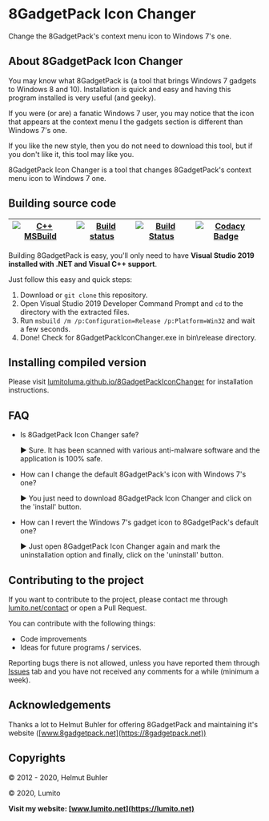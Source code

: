 # 8GadgetPack Icon Changer
Change the 8GadgetPack's context menu icon to Windows 7's one.

## About 8GadgetPack Icon Changer
You may know what 8GadgetPack is (a tool that brings Windows 7 gadgets to Windows 8 and 10). Installation is quick and easy and having this program installed is very useful (and geeky).

If you were (or are) a fanatic Windows 7 user, you may notice that the icon that appears at the context menu I the gadgets section is different than Windows 7's one.

If you like the new style, then you do not need to download this tool, but if you don't like it, this tool may like you.

8GadgetPack Icon Changer is a tool that changes 8GadgetPack's context menu icon to Windows 7 one.

## Building source code
| [![C++ MSBuild](https://github.com/LumitoLuma/8GadgetPackIconChanger/workflows/C++%20MSBuild/badge.svg)](https://github.com/LumitoLuma/8GadgetPackIconChanger/actions?query=workflow%3A"C%2B%2B+MSBuild") | [![Build status](https://ci.appveyor.com/api/projects/status/1f0lywkbg8m8m5pt?svg=true)](https://ci.appveyor.com/project/LumitoLuma/8GadgetPackIconChanger) | [![Build Status](https://dev.azure.com/LumitoLuma/GitHub/_apis/build/status/LumitoLuma.8GadgetPackIconChanger?branchName=master)](https://dev.azure.com/LumitoLuma/GitHub/_build/latest?definitionId=7&branchName=master) | [![Codacy Badge](https://app.codacy.com/project/badge/Grade/0c98824bd9594fc3a302299a218fc14a)](https://www.codacy.com/manual/LumitoLuma/8GadgetPackIconChanger?utm_source=github.com&amp;utm_medium=referral&amp;utm_content=LumitoLuma/8GadgetPackIconChanger&amp;utm_campaign=Badge_Grade) |
| :----------------------------------------------------------: | :----------------------------------------------------------: | :----------------------------------------------------------: | :----------------------------------------------------------: |
Building 8GadgetPack is easy, you'll only need to have **Visual Studio 2019 installed with .NET and Visual C++ support**.

Just follow this easy and quick steps:

1.  Download or `git clone` this repository.
2.  Open Visual Studio 2019 Developer Command Prompt and `cd` to the directory with the extracted files.
3.  Run `msbuild /m /p:Configuration=Release /p:Platform=Win32` and wait a few seconds.
4.  Done! Check for 8GadgetPackIconChanger.exe in bin\release directory.

## Installing compiled version
Please visit [lumitoluma.github.io/8GadgetPackIconChanger](https://lumitoluma.github.io/8GadgetPackIconChanger) for installation instructions.

## FAQ

-   Is 8GadgetPack Icon Changer safe?

    ► Sure. It has been scanned with various anti-malware software and the application is 100% safe.

-   How can I change the default 8GadgetPack's icon with Windows 7's one?

    ►  You just need to download 8GadgetPack Icon Changer and click on the 'install' button.

-   How can I revert the Windows 7's gadget icon to 8GadgetPack's default one?

    ► Just open 8GadgetPack Icon Changer again and mark the uninstallation option and finally, click on the 'uninstall' button.

## Contributing to the project
If you want to contribute to the project, please contact me through [lumito.net/contact](https://lumito.net/contact) or open a Pull Request.

You can contribute with the following things:

-   Code improvements
-   Ideas for future programs / services.

Reporting bugs there is not allowed, unless you have reported them through [Issues](https://github.com/LumitoLuma/8GadgetPackIconChanger/issues) tab and you have not received any comments for a while (minimum a week).

## Acknowledgements
Thanks a lot to Helmut Buhler for offering 8GadgetPack and maintaining it's website ([www.8gadgetpack.net](https://8gadgetpack.net))

## Copyrights
© 2012 - 2020, Helmut Buhler

© 2020, Lumito

**Visit my website: [www.lumito.net](https://lumito.net)**
